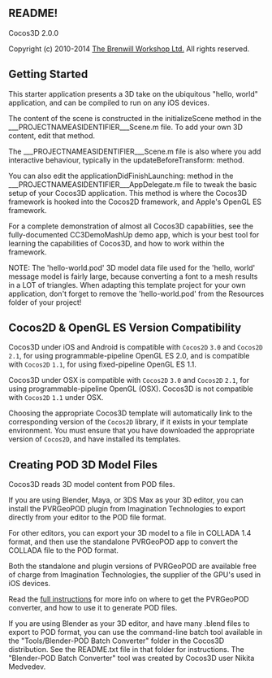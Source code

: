 README!
----------------------

Cocos3D 2.0.0

Copyright (c) 2010-2014 [The Brenwill Workshop Ltd.](http://www.brenwill.com) All rights reserved.


Getting Started
---------------

This starter application presents a 3D take on the ubiquitous "hello, world" application,
and can be compiled to run on any iOS devices.

The content of the scene is constructed in the initializeScene method in the
___PROJECTNAMEASIDENTIFIER___Scene.m file. To add your own 3D content, edit that method.

The ___PROJECTNAMEASIDENTIFIER___Scene.m file is also where you add interactive behaviour,
typically in the updateBeforeTransform: method.

You can also edit the applicationDidFinishLaunching: method in the
___PROJECTNAMEASIDENTIFIER___AppDelegate.m file to tweak the basic setup of your
Cocos3D application. This method is where the Cocos3D framework is hooked into the
Cocos2D framework, and Apple's OpenGL ES framework.

For a complete demonstration of almost all Cocos3D capabilities, see the fully-documented
CC3DemoMashUp demo app, which is your best tool for learning the capabilities of Cocos3D,
and how to work within the framework.

NOTE: The 'hello-world.pod' 3D model data file used for the 'hello, world' message model
is fairly large, because converting a font to a mesh results in a LOT of triangles.
When adapting this template project for your own application, don't forget to remove the
'hello-world.pod' from the Resources folder of your project!


Cocos2D & OpenGL ES Version Compatibility
-----------------------------------------

Cocos3D under iOS and Android is compatible with `Cocos2D` `3.0` and `Cocos2D` `2.1`, for 
using programmable-pipeline OpenGL ES 2.0, and is compatible with `Cocos2D` `1.1`, for using
fixed-pipeline OpenGL ES 1.1.

Cocos3D under OSX is compatible with `Cocos2D` `3.0` and `Cocos2D` `2.1`, for using 
programmable-pipeline OpenGL (OSX). Cocos3D is not compatible with `Cocos2D` `1.1` under OSX.

Choosing the appropriate Cocos3D template will automatically link to the corresponding version
of the `Cocos2D` library, if it exists in your template environment. You must ensure that you 
have downloaded the appropriate version of `Cocos2D`, and have installed its templates.


Creating POD 3D Model Files
---------------------------

Cocos3D reads 3D model content from POD files.

If you are using Blender, Maya, or 3DS Max as your 3D editor, you can install the PVRGeoPOD
plugin from Imagination Technologies to export directly from your editor to the POD file format.

For other editors, you can export your 3D model to a file in COLLADA 1.4 format, and then use
the standalone PVRGeoPOD app to convert the COLLADA file to the POD format.

Both the standalone and plugin versions of PVRGeoPOD are available free of charge from
Imagination Technologies, the supplier of the GPU's used in iOS devices.

Read the [full instructions](http://brenwill.com/2011/cocos3d-importing-converting-collada-to-pod/)
for more info on where to get the PVRGeoPOD converter, and how to use it to generate POD files.

If you are using Blender as your 3D editor, and have many .blend files to export to POD format,
you can use the command-line batch tool available in the "Tools/Blender-POD Batch Converter"
folder in the Cocos3D distribution. See the README.txt file in that folder for instructions.
The "Blender-POD Batch Converter" tool was created by Cocos3D user Nikita Medvedev.

